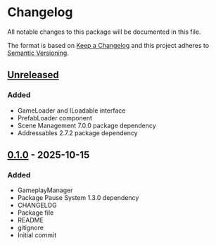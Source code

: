 # Changelog
All notable changes to this package will be documented in this file.

The format is based on [Keep a Changelog](http://keepachangelog.com/en/1.0.0/)
and this project adheres to [Semantic Versioning](http://semver.org/spec/v2.0.0.html).

## [Unreleased]
### Added
- GameLoader and ILoadable interface
- PrefabLoader component
- Scene Management 7.0.0 package dependency
- Addressables 2.7.2 package dependency

## [0.1.0] - 2025-10-15
### Added
- GameplayManager
- Package Pause System 1.3.0 dependency
- CHANGELOG
- Package file
- README
- gitignore
- Initial commit

[Unreleased]: https://github.com/1mbitshorde/GameplaySystem/compare/0.1.0...main
[0.1.0]: https://github.com/1mbitshorde/GameplaySystem/tree/0.1.0/